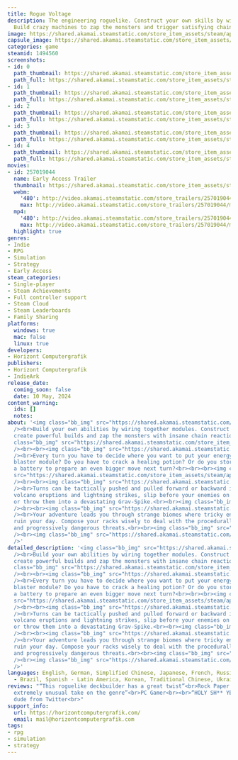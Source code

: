 ```yaml
---
title: Rogue Voltage
description: The engineering roguelike. Construct your own skills by wiring circuits.
  Build crazy machines to zap the monsters and trigger satisfying chain reactions.
image: https://shared.akamai.steamstatic.com/store_item_assets/steam/apps/1494560/header.jpg?t=1731333234
capsule_image: https://shared.akamai.steamstatic.com/store_item_assets/steam/apps/1494560/e75b87e4b809d8e5cc15c6228f62b6f2f40e64a8/capsule_231x87.jpg?t=1731333234
categories: game
steamid: 1494560
screenshots:
- id: 0
  path_thumbnail: https://shared.akamai.steamstatic.com/store_item_assets/steam/apps/1494560/ss_7cf18fdc0c48be27e788e541b52dcaf1218445d4.600x338.jpg?t=1731333234
  path_full: https://shared.akamai.steamstatic.com/store_item_assets/steam/apps/1494560/ss_7cf18fdc0c48be27e788e541b52dcaf1218445d4.1920x1080.jpg?t=1731333234
- id: 1
  path_thumbnail: https://shared.akamai.steamstatic.com/store_item_assets/steam/apps/1494560/ss_62187b7c64e8932788b478da01f2cab8a2d484fc.600x338.jpg?t=1731333234
  path_full: https://shared.akamai.steamstatic.com/store_item_assets/steam/apps/1494560/ss_62187b7c64e8932788b478da01f2cab8a2d484fc.1920x1080.jpg?t=1731333234
- id: 2
  path_thumbnail: https://shared.akamai.steamstatic.com/store_item_assets/steam/apps/1494560/ss_d21f8a88d9aec232f1e7200803bbefd03eb56e4c.600x338.jpg?t=1731333234
  path_full: https://shared.akamai.steamstatic.com/store_item_assets/steam/apps/1494560/ss_d21f8a88d9aec232f1e7200803bbefd03eb56e4c.1920x1080.jpg?t=1731333234
- id: 3
  path_thumbnail: https://shared.akamai.steamstatic.com/store_item_assets/steam/apps/1494560/ss_8bca2813e20ff9d3d5d2308ba5cc5845c8c87b64.600x338.jpg?t=1731333234
  path_full: https://shared.akamai.steamstatic.com/store_item_assets/steam/apps/1494560/ss_8bca2813e20ff9d3d5d2308ba5cc5845c8c87b64.1920x1080.jpg?t=1731333234
- id: 4
  path_thumbnail: https://shared.akamai.steamstatic.com/store_item_assets/steam/apps/1494560/ss_1e80e13838cbad7676a73dbcd3531ab04879e57e.600x338.jpg?t=1731333234
  path_full: https://shared.akamai.steamstatic.com/store_item_assets/steam/apps/1494560/ss_1e80e13838cbad7676a73dbcd3531ab04879e57e.1920x1080.jpg?t=1731333234
movies:
- id: 257019044
  name: Early Access Trailer
  thumbnail: https://shared.akamai.steamstatic.com/store_item_assets/steam/apps/257019044/movie.293x165.jpg?t=1714683912
  webm:
    '480': http://video.akamai.steamstatic.com/store_trailers/257019044/movie480_vp9.webm?t=1714683912
    max: http://video.akamai.steamstatic.com/store_trailers/257019044/movie_max_vp9.webm?t=1714683912
  mp4:
    '480': http://video.akamai.steamstatic.com/store_trailers/257019044/movie480.mp4?t=1714683912
    max: http://video.akamai.steamstatic.com/store_trailers/257019044/movie_max.mp4?t=1714683912
  highlight: true
genres:
- Indie
- RPG
- Simulation
- Strategy
- Early Access
steam_categories:
- Single-player
- Steam Achievements
- Full controller support
- Steam Cloud
- Steam Leaderboards
- Family Sharing
platforms:
  windows: true
  mac: false
  linux: true
developers:
- Horizont Computergrafik
publishers:
- Horizont Computergrafik
- IndieArk
release_date:
  coming_soon: false
  date: 10 May, 2024
content_warning:
  ids: []
  notes:
about: '<img class="bb_img" src="https://shared.akamai.steamstatic.com/store_item_assets/steam/apps/1494560/extras/headerwireup.png?t=1731333234"
  /><br>Build your own abilities by wiring together modules. Construct crazy machines,
  create powerful builds and zap the monsters with insane chain reactions!<br><br><img
  class="bb_img" src="https://shared.akamai.steamstatic.com/store_item_assets/steam/apps/1494560/extras/rack.gif?t=1731333234"
  /><br><br><img class="bb_img" src="https://shared.akamai.steamstatic.com/store_item_assets/steam/apps/1494560/extras/headerzap.png?t=1731333234"
  /><br>Every turn you have to decide where you want to put your energy: Into your
  blaster module? Do you have to crack a healing potion? Or do you store energy in
  a battery to prepare an even bigger move next turn?<br><br><br><img class="bb_img"
  src="https://shared.akamai.steamstatic.com/store_item_assets/steam/apps/1494560/extras/battle.gif?t=1731333234"
  /><br><br><img class="bb_img" src="https://shared.akamai.steamstatic.com/store_item_assets/steam/apps/1494560/extras/headerturnbased.png?t=1731333234"
  /><br>Turns can be tactically pushed and pulled forward or backward in time: Dodge
  volcano eruptions and lightning strikes, slip before your enemies on the timeline
  or throw them into a devastating Grav-Spike.<br><br><img class="bb_img" src="https://shared.akamai.steamstatic.com/store_item_assets/steam/apps/1494560/extras/timeline3.gif?t=1731333234"
  /><br><br><img class="bb_img" src="https://shared.akamai.steamstatic.com/store_item_assets/steam/apps/1494560/extras/headerroguelike.png?t=1731333234"
  /><br>Your adventure leads you through strange biomes where tricky enemies try to
  ruin your day. Compose your racks wisely to deal with the procedurally generated
  and progressively dangerous threats.<br><br><img class="bb_img" src="https://shared.akamai.steamstatic.com/store_item_assets/steam/apps/1494560/extras/levels.gif?t=1731333234"
  /><br><img class="bb_img" src="https://shared.akamai.steamstatic.com/store_item_assets/steam/apps/1494560/extras/landscape2.png?t=1731333234"
  />'
detailed_description: '<img class="bb_img" src="https://shared.akamai.steamstatic.com/store_item_assets/steam/apps/1494560/extras/headerwireup.png?t=1731333234"
  /><br>Build your own abilities by wiring together modules. Construct crazy machines,
  create powerful builds and zap the monsters with insane chain reactions!<br><br><img
  class="bb_img" src="https://shared.akamai.steamstatic.com/store_item_assets/steam/apps/1494560/extras/rack.gif?t=1731333234"
  /><br><br><img class="bb_img" src="https://shared.akamai.steamstatic.com/store_item_assets/steam/apps/1494560/extras/headerzap.png?t=1731333234"
  /><br>Every turn you have to decide where you want to put your energy: Into your
  blaster module? Do you have to crack a healing potion? Or do you store energy in
  a battery to prepare an even bigger move next turn?<br><br><br><img class="bb_img"
  src="https://shared.akamai.steamstatic.com/store_item_assets/steam/apps/1494560/extras/battle.gif?t=1731333234"
  /><br><br><img class="bb_img" src="https://shared.akamai.steamstatic.com/store_item_assets/steam/apps/1494560/extras/headerturnbased.png?t=1731333234"
  /><br>Turns can be tactically pushed and pulled forward or backward in time: Dodge
  volcano eruptions and lightning strikes, slip before your enemies on the timeline
  or throw them into a devastating Grav-Spike.<br><br><img class="bb_img" src="https://shared.akamai.steamstatic.com/store_item_assets/steam/apps/1494560/extras/timeline3.gif?t=1731333234"
  /><br><br><img class="bb_img" src="https://shared.akamai.steamstatic.com/store_item_assets/steam/apps/1494560/extras/headerroguelike.png?t=1731333234"
  /><br>Your adventure leads you through strange biomes where tricky enemies try to
  ruin your day. Compose your racks wisely to deal with the procedurally generated
  and progressively dangerous threats.<br><br><img class="bb_img" src="https://shared.akamai.steamstatic.com/store_item_assets/steam/apps/1494560/extras/levels.gif?t=1731333234"
  /><br><img class="bb_img" src="https://shared.akamai.steamstatic.com/store_item_assets/steam/apps/1494560/extras/landscape2.png?t=1731333234"
  />'
languages: English, German, Simplified Chinese, Japanese, French, Russian, Portuguese
  - Brazil, Spanish - Latin America, Korean, Traditional Chinese, Ukrainian
reviews: "“This roguelike deckbuilder has a great twist”<br>Rock Paper Shotgun<br><br>“An
  extremely unusual take on the genre”<br>PC Gamer<br><br>“HOLY SH** YES”<br>Some
  dude from Twitter<br>"
support_info:
  url: https://horizontcomputergrafik.com/
  email: mail@horizontcomputergrafik.com
tags:
- rpg
- simulation
- strategy
---
```


